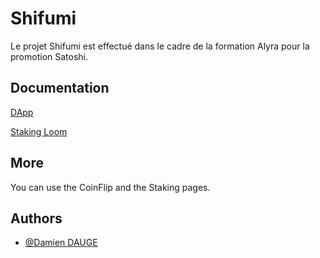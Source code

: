 
# Shifumi

Le projet Shifumi est effectué dans le cadre de la formation Alyra pour la promotion Satoshi. 


## Documentation

[DApp](https://shifumi-h9kh.vercel.app/coinflip)

[Staking Loom](https://www.loom.com/share/ebaaf2e04597498bbfd8753110e2b4d6)


## More

You can use the CoinFlip and the Staking pages.


## Authors

- [@Damien DAUGE](https://github.com/tuxin/)

